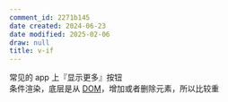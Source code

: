 ```yaml
---
comment_id: 2271b145
date created: 2024-06-23
date modified: 2025-02-06
draw: null
title: v-if
---
```

常见的 app 上『显示更多』按钮  
条件渲染，底层是从 [DOM](DOM.md)，增加或者删除元素，所以比较重
